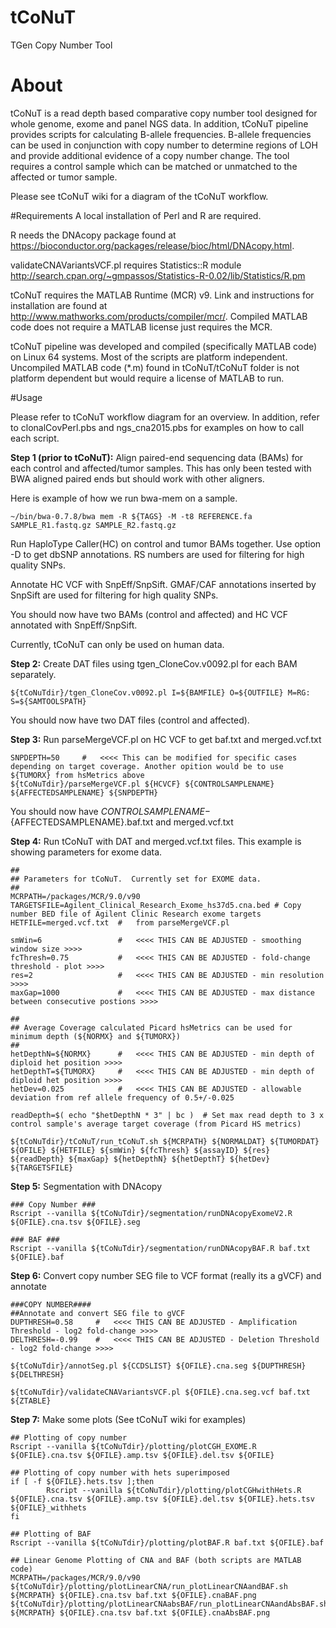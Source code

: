 # tCoNuT
TGen Copy Number Tool

# About
tCoNuT is a read depth based comparative copy number tool designed for whole genome, exome and panel NGS data. In addition, tCoNuT pipeline provides scripts for calculating B-allele frequencies.  B-allele frequencies can be used in conjunction with copy number to determine regions of LOH and provide additional evidence of a copy number change. The tool requires a control sample which can be matched or unmatched to the affected or tumor sample. 

Please see tCoNuT wiki for a diagram of the tCoNuT workflow.

#Requirements
A local installation of Perl and R are required.  

R needs the DNAcopy package found at
https://bioconductor.org/packages/release/bioc/html/DNAcopy.html.

validateCNAVariantsVCF.pl requires Statistics::R module
http://search.cpan.org/~gmpassos/Statistics-R-0.02/lib/Statistics/R.pm

tCoNuT requires the MATLAB Runtime (MCR) v9. Link and instructions for installation are found at http://www.mathworks.com/products/compiler/mcr/. Compiled MATLAB code does not require a MATLAB license just requires the MCR.

tCoNuT pipeline was developed and compiled (specifically MATLAB code) on Linux 64 systems. Most of the scripts are platform independent. Uncompiled MATLAB code (*.m) found in tCoNuT/tCoNuT folder is not platform dependent but would require a license of MATLAB to run.

#Usage 

Please refer to tCoNuT workflow diagram for an overview. In addition, refer to clonalCovPerl.pbs and ngs_cna2015.pbs for examples on how to call each script.

<b>Step 1 (prior to tCoNuT):</b> Align paired-end sequencing data (BAMs) for each control and affected/tumor samples. This has only been tested with BWA aligned paired ends but should work with other aligners. 

Here is example of how we run bwa-mem on a sample.
```
~/bin/bwa-0.7.8/bwa mem -R ${TAGS} -M -t8 REFERENCE.fa SAMPLE_R1.fastq.gz SAMPLE_R2.fastq.gz
```
Run HaploType Caller(HC) on control and tumor BAMs together. Use option -D to get dbSNP annotations. RS numbers are used for filtering for high quality SNPs.  

Annotate HC VCF with SnpEff/SnpSift. GMAF/CAF annotations inserted by SnpSift are used for filtering for high quality SNPs.

You should now have two BAMs (control and affected) and HC VCF annotated with SnpEff/SnpSift.

Currently, tCoNuT can only be used on human data. 

<b>Step 2:</b> Create DAT files using tgen_CloneCov.v0092.pl for each BAM separately.

```
${tCoNuTdir}/tgen_CloneCov.v0092.pl I=${BAMFILE} O=${OUTFILE} M=RG: S=${SAMTOOLSPATH}
```

You should now have two DAT files (control and affected).

<b>Step 3:</b> Run parseMergeVCF.pl on HC VCF to get baf.txt and merged.vcf.txt

```
SNPDEPTH=50 	#	<<<< This can be modified for specific cases depending on target coverage. Another opition would be to use ${TUMORX} from hsMetrics above
${tCoNuTdir}/parseMergeVCF.pl ${HCVCF} ${CONTROLSAMPLENAME} ${AFFECTEDSAMPLENAME} ${SNPDEPTH}
```

You should now have ${CONTROLSAMPLENAME}-${AFFECTEDSAMPLENAME}.baf.txt and merged.vcf.txt

<b>Step 4:</b> Run tCoNuT with DAT and merged.vcf.txt files. This example is showing parameters for exome data.

```
##
## Parameters for tCoNuT.  Currently set for EXOME data.
##
MCRPATH=/packages/MCR/9.0/v90
TARGETSFILE=Agilent_Clinical_Research_Exome_hs37d5.cna.bed # Copy number BED file of Agilent Clinic Research exome targets
HETFILE=merged.vcf.txt  #   from parseMergeVCF.pl

smWin=6                 #   <<<< THIS CAN BE ADJUSTED - smoothing window size >>>>
fcThresh=0.75           #   <<<< THIS CAN BE ADJUSTED - fold-change threshold - plot >>>>
res=2                   #   <<<< THIS CAN BE ADJUSTED - min resolution >>>>
maxGap=1000             #   <<<< THIS CAN BE ADJUSTED - max distance between consecutive postions >>>>

##
## Average Coverage calculated Picard hsMetrics can be used for minimum depth (${NORMX} and ${TUMORX})
##
hetDepthN=${NORMX}      #   <<<< THIS CAN BE ADJUSTED - min depth of diploid het position >>>>
hetDepthT=${TUMORX}     #   <<<< THIS CAN BE ADJUSTED - min depth of diploid het position >>>>
hetDev=0.025            #   <<<< THIS CAN BE ADJUSTED - allowable deviation from ref allele frequency of 0.5+/-0.025

readDepth=$( echo "$hetDepthN * 3" | bc )  # Set max read depth to 3 x control sample's average target coverage (from Picard HS metrics)

${tCoNuTdir}/tCoNuT/run_tCoNuT.sh ${MCRPATH} ${NORMALDAT} ${TUMORDAT} ${OFILE} ${HETFILE} ${smWin} ${fcThresh} ${assayID} ${res} ${readDepth} ${maxGap} ${hetDepthN} ${hetDepthT} ${hetDev} ${TARGETSFILE}
```
<b>Step 5:</b> Segmentation with DNAcopy

```
### Copy Number ###
Rscript --vanilla ${tCoNuTdir}/segmentation/runDNAcopyExomeV2.R ${OFILE}.cna.tsv ${OFILE}.seg

### BAF ###
Rscript --vanilla ${tCoNuTdir}/segmentation/runDNAcopyBAF.R baf.txt ${OFILE}.baf
```

<b>Step 6:</b> Convert copy number SEG file to VCF format (really its a gVCF) and annotate

```
###COPY NUMBER####
##Annotate and convert SEG file to gVCF
DUPTHRESH=0.58     #   <<<< THIS CAN BE ADJUSTED - Amplification Threshold - log2 fold-change >>>>
DELTHRESH=-0.99    #   <<<< THIS CAN BE ADJUSTED - Deletion Threshold - log2 fold-change >>>>

${tCoNuTdir}/annotSeg.pl ${CCDSLIST} ${OFILE}.cna.seg ${DUPTHRESH} ${DELTHRESH}

${tCoNuTdir}/validateCNAVariantsVCF.pl ${OFILE}.cna.seg.vcf baf.txt ${ZTABLE}
```
<b>Step 7:</b> Make some plots (See tCoNuT wiki for examples)

```
## Plotting of copy number
Rscript --vanilla ${tCoNuTdir}/plotting/plotCGH_EXOME.R ${OFILE}.cna.tsv ${OFILE}.amp.tsv ${OFILE}.del.tsv ${OFILE}

## Plotting of copy number with hets superimposed
if [ -f ${OFILE}.hets.tsv ];then
        Rscript --vanilla ${tCoNuTdir}/plotting/plotCGHwithHets.R ${OFILE}.cna.tsv ${OFILE}.amp.tsv ${OFILE}.del.tsv ${OFILE}.hets.tsv ${OFILE}_withhets
fi

## Plotting of BAF
Rscript --vanilla ${tCoNuTdir}/plotting/plotBAF.R baf.txt ${OFILE}.baf

## Linear Genome Plotting of CNA and BAF (both scripts are MATLAB code)
MCRPATH=/packages/MCR/9.0/v90
${tCoNuTdir}/plotting/plotLinearCNA/run_plotLinearCNAandBAF.sh ${MCRPATH} ${OFILE}.cna.tsv baf.txt ${OFILE}.cnaBAF.png
${tCoNuTdir}/plotting/plotLinearCNAabsBAF/run_plotLinearCNAandAbsBAF.sh ${MCRPATH} ${OFILE}.cna.tsv baf.txt ${OFILE}.cnaAbsBAF.png
```
